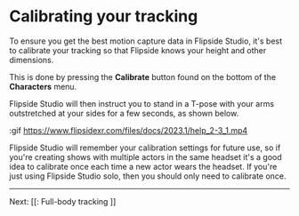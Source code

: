 # Calibrating your tracking

To ensure you get the best motion capture data in Flipside Studio, it's best to calibrate
your tracking so that Flipside knows your height and other dimensions.

This is done by pressing the **Calibrate** button found on the bottom of the **Characters**
menu.

Flipside Studio will then instruct you to stand in a T-pose with your arms outstretched
at your sides for a few seconds, as shown below.

:gif https://www.flipsidexr.com/files/docs/2023.1/help_2-3_1.mp4

Flipside Studio will remember your calibration settings for future use, so if you're creating
shows with multiple actors in the same headset it's a good idea to calibrate once each
time a new actor wears the headset. If you're just using Flipside Studio solo, then you should
only need to calibrate once.

---

Next: [[: Full-body tracking ]]

